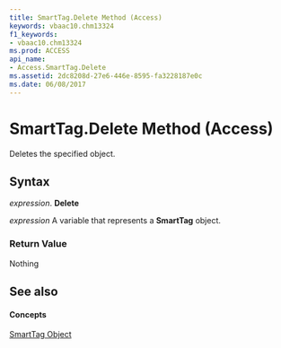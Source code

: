 ```yaml
---
title: SmartTag.Delete Method (Access)
keywords: vbaac10.chm13324
f1_keywords:
- vbaac10.chm13324
ms.prod: ACCESS
api_name:
- Access.SmartTag.Delete
ms.assetid: 2dc8208d-27e6-446e-8595-fa3228187e0c
ms.date: 06/08/2017
---
```



# SmartTag.Delete Method (Access)

Deletes the specified object.


## Syntax

 _expression_. **Delete**

 _expression_ A variable that represents a **SmartTag** object.


### Return Value

Nothing


## See also


#### Concepts


[SmartTag Object](smarttag-object-access.md)

